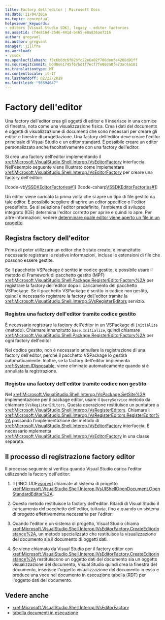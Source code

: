 ```yaml
---
title: Factory dell'editor | Microsoft Docs
ms.date: 11/04/2016
ms.topic: conceptual
helpviewer_keywords:
- editors [Visual Studio SDK], legacy - editor factories
ms.assetid: cf4e8164-3546-441d-b465-e8a836ae7216
author: gregvanl
ms.author: gregvanl
manager: jillfra
ms.workload:
- vssdk
ms.openlocfilehash: f5c6b6dc6f02bfc22e6a02f708deefe4208d91ff
ms.sourcegitcommit: b0d8e61745f67bd1f7ecf7fe080a0fe73ac6a181
ms.translationtype: MT
ms.contentlocale: it-IT
ms.lasthandoff: 02/22/2019
ms.locfileid: "56694647"
---
```

# <a name="editor-factories"></a>Factory dell'editor
Una factory dell'editor crea gli oggetti di editor e li inserisce in una cornice di finestra, nota come una visualizzazione fisica. Crea i dati del documento e oggetti di visualizzazione di documenti che sono necessari per creare gli editor e finestre di progettazione. Una factory dell'editor deve creare l'editor principale di Visual Studio e un editor standard. È possibile creare un editor personalizzato anche facoltativamente con una factory dell'editor.

 Si crea una factory dell'editor implementando il <xref:Microsoft.VisualStudio.Shell.Interop.IVsEditorFactory> interfaccia. Nell'esempio seguente viene illustrato come implementare <xref:Microsoft.VisualStudio.Shell.Interop.IVsEditorFactory> per creare una factory dell'editor:

 [!code-vb[VSSDKEditorFactories#1](../extensibility/codesnippet/VisualBasic/editor-factories_1.vb)]
 [!code-csharp[VSSDKEditorFactories#1](../extensibility/codesnippet/CSharp/editor-factories_1.cs)]

 Un editor viene caricato la prima volta che si apre un tipo di file gestito da tale editor. È possibile scegliere di aprire un editor specifico o l'editor predefinito. Se si seleziona l'editor predefinito, l'ambiente di sviluppo integrato (IDE) determina l'editor corretto per aprire e quindi lo apre. Per altre informazioni, vedere [determinare quale editor viene aperto un file in un progetto](../extensibility/internals/determining-which-editor-opens-a-file-in-a-project.md).

## <a name="register-editor-factories"></a>Registra factory dell'editor
 Prima di poter utilizzare un editor che è stato creato, è innanzitutto necessario registrare le relative informazioni, incluse le estensioni di file che possono essere gestite.

 Se il pacchetto VSPackage è scritto in codice gestito, è possibile usare il metodo di Framework di pacchetto gestito (MPF) <xref:Microsoft.VisualStudio.Shell.Package.RegisterEditorFactory%2A> per registrare la factory dell'editor dopo il caricamento del pacchetto VSPackage. Se il pacchetto VSPackage è scritto in codice non gestito, quindi è necessario registrare la factory dell'editor tramite la <xref:Microsoft.VisualStudio.Shell.Interop.SVsRegisterEditors> servizio.

### <a name="register-an-editor-factory-by-using-managed-code"></a>Registra una factory dell'editor tramite codice gestito
 È necessario registrare la factory dell'editor in un VSPackage di `Initialize` (metodo). Chiamare innanzitutto `base.Initialize`, quindi chiamare <xref:Microsoft.VisualStudio.Shell.Package.RegisterEditorFactory%2A> per ogni factory dell'editor

 Nel codice gestito, non è necessario annullare la registrazione di una factory dell'editor, perché il pacchetto VSPackage lo gestirà automaticamente. Inoltre, se la factory dell'editor implementa <xref:System.IDisposable>, viene eliminato automaticamente quando si è annullata la registrazione.

### <a name="register-an-editor-factory-by-using-unmanaged-code"></a>Registra una factory dell'editor tramite codice non gestito
 Nel <xref:Microsoft.VisualStudio.Shell.Interop.IVsPackage.SetSite%2A> implementazione per il package editor, usare il `QueryService` metodo da chiamare `SVsRegisterEditors`. Questa operazione restituisce un puntatore a <xref:Microsoft.VisualStudio.Shell.Interop.IVsRegisterEditors>. Chiamare il <xref:Microsoft.VisualStudio.Shell.Interop.IVsRegisterEditors.RegisterEditor%2A> passando l'implementazione del metodo di <xref:Microsoft.VisualStudio.Shell.Interop.IVsEditorFactory> interfaccia. È necessario mplementa <xref:Microsoft.VisualStudio.Shell.Interop.IVsEditorFactory> in una classe separata.

## <a name="the-editor-factory-registration-process"></a>Il processo di registrazione factory editor
 Il processo seguente si verifica quando Visual Studio carica l'editor utilizzando la factory dell'editor:

1. Il [!INCLUDE[vsprvs](../code-quality/includes/vsprvs_md.md)] chiamate al sistema di progetto <xref:Microsoft.VisualStudio.Shell.Interop.IVsUIShellOpenDocument.OpenStandardEditor%2A>.

2. Questo metodo restituisce la factory dell'editor. Ritardi di Visual Studio il caricamento del pacchetto dell'editor, tuttavia, fino a quando un sistema di progetto effettivamente necessaria per l'editor.

3. Quando l'editor è un sistema di progetto, Visual Studio chiama <xref:Microsoft.VisualStudio.Shell.Interop.IVsEditorFactory.CreateEditorInstance%2A>, un metodo specializzato che restituisce la visualizzazione del documento sia il documento di oggetti dati.

4. Se viene chiamato da Visual Studio per il factory editor con <xref:Microsoft.VisualStudio.Shell.Interop.IVsEditorFactory.CreateEditorInstance%2A> restituiscono un oggetto dati del documento sia un oggetto visualizzazione del documento, Visual Studio quindi crea la finestra del documento, inserisce l'oggetto visualizzazione del documento in esso e produce una voce nel documento in esecuzione tabella (RDT) per l'oggetto dati del documento.

## <a name="see-also"></a>Vedere anche
- <xref:Microsoft.VisualStudio.Shell.Interop.IVsEditorFactory>
- [tabella documenti in esecuzione](../extensibility/internals/running-document-table.md)